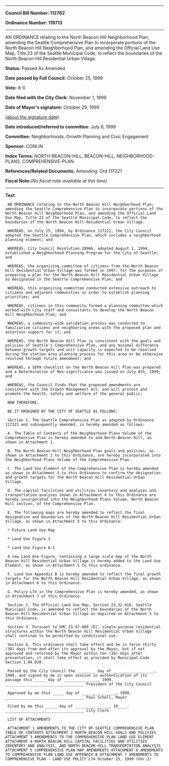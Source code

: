 

********

**Council Bill Number: 112762**
   
**Ordinance Number: 119713**
********

 AN ORDINANCE relating to the North Beacon Hill Neighborhood Plan; amending the Seattle Comprehensive Plan to incorporate portions of the North Beacon Hill Neighborhood Plan, and amending the Official Land Use Map, Title 23 of the Seattle Municipal Code, to reflect the boundaries of the North Beacon Hill Residential Urban Village.

**Status:** Passed As Amended
   
**Date passed by Full Council:** October 25, 1999
   
**Vote:** 8-0
   
**Date filed with the City Clerk:** November 1, 1999
   
**Date of Mayor's signature:** October 29, 1999
   
[(about the signature date)](/~public/approvaldate.htm)
   
   
   
**Date introduced/referred to committee:** July 6, 1999
   
**Committee:** Neighborhoods, Growth Planning and Civic Engagement
   
**Sponsor:** CONLIN
   
   
**Index Terms:** NORTH-BEACON-HILL, BEACON-HILL, NEIGHBORHOOD-PLANS, COMPREHENSIVE-PLAN

**References/Related Documents:** Amending: Ord 117221

**Fiscal Note:**_(No fiscal note available at this time)_

********

**Text**
   
```
 AN ORDINANCE relating to the North Beacon Hill Neighborhood Plan; amending the Seattle Comprehensive Plan to incorporate portions of the North Beacon Hill Neighborhood Plan, and amending the Official Land Use Map, Title 23 of the Seattle Municipal Code, to reflect the boundaries of the North Beacon Hill Residential Urban Village.

 WHEREAS, on July 25, 1994, by Ordinance 117221, the City Council adopted the Seattle Comprehensive Plan, which includes a neighborhood planning element; and

 WHEREAS, City Council Resolution 28966, adopted August 1, 1994, established a Neighborhood Planning Program for the City of Seattle; and

 WHEREAS, the organizing committee of citizens from the North Beacon Hill Residential Urban Village was formed in 1997, for the purposes of preparing a plan for the North Beacon Hill Residential Urban Village as designated in the Seattle Comprehensive Plan; and

 WHEREAS, this organizing committee conducted extensive outreach to citizens and adjacent communities in order to establish planning priorities; and

 WHEREAS, citizens in this community formed a planning committee which worked with City staff and consultants to develop the North Beacon Hill Neighborhood Plan; and

 WHEREAS, a community-wide validation process was conducted to familiarize citizens and neighboring areas with the proposed plan and ascertain support for it; and

 WHEREAS, the North Beacon Hill Plan is consistent with the goals and policies of Seattle's Comprehensive Plan, and any minimal difference between growth targets and unit capacity is expected to be resolved during the station area planning process for this area or be otherwise resolved through future amendment; and

 WHEREAS, a SEPA checklist on the North Beacon Hill Plan was prepared and a Determination of Non-significance was issued on July 8th, 1999; and

 WHEREAS, the Council finds that the proposed amendments are consistent with the Growth Management Act, and will protect and promote the health, safety and welfare of the general public;

 NOW THEREFORE,

 BE IT ORDAINED BY THE CITY OF SEATTLE AS FOLLOWS:

 Section 1. The Seattle Comprehensive Plan as adopted by Ordinance 117221 and subsequently amended, is hereby amended as follows:

 A. The Table of Contents of the Neighborhood Plans Volume of the Comprehensive Plan is hereby amended to add North Beacon Hill, as shown in Attachment 1.

 B. The North Beacon Hill Neighborhood Plan goals and policies, as shown in Attachment 2 to this Ordinance, are hereby incorporated into the Neighborhood Plans Volume of the Comprehensive Plan.

 C. The Land Use Element of the Comprehensive Plan is hereby amended as shown in Attachment 3 to this Ordinance to confirm the designation and growth targets for the North Beacon Hill Residential Urban Village.

 D. The capital facilities and utilities inventory and analyses and transportation analyses shown in Attachment 4 to this Ordinance are hereby incorporated into the Neighborhood Plans Volume, North Beacon Hill section, of the Comprehensive Plan.

 E. The following maps are hereby amended to reflect the final designation and boundaries of the North Beacon Hill Residential Urban Village, as shown in Attachment 5 to this Ordinance:

 * Future Land Use Map

 * Land Use Figure 1

 * Land Use Figure A-1

 A new Land Use Figure, containing a large scale map of the North Beacon Hill Residential Urban Village is hereby added to the Land Use Element, as shown in Attachment 5 to this ordinance.

 F. Land Use Appendix B is hereby amended to reflect the final growth targets for the North Beacon Hill Residential Urban Village, as shown in Attachment 6 to this Ordinance.

 G. Policy L74 in the Comprehensive Plan is hereby amended, as shown in Attachment 7 of this Ordinance.

 Section 2. The Official Land Use Map, Section 23.32.016, Seattle Municipal Code, is amended to reflect the boundaries of the North Beacon Hill Residential Urban Village as depicted on Attachment 5 to this Ordinance.

 Section 3. Pursuant to SMC 23.47.009 (D), single-purpose residential structures within the North Beacon Hill Residential Urban Village shall continue to be permitted by conditional use.

 Section 4. This ordinance shall take effect and be in force thirty (30) days from and after its approval by the Mayor, but if not approved and returned by the Mayor within ten (10) days after presentation, it shall take effect as provided by Municipal Code Section 1.04.020.

 Passed by the City Council the ________ day of __________________, 1999, and signed by me in open session in authentication of its passage this _____ day of _______________, 1999. ___________________________________ President of the City Council

 Approved by me this _____ day of _______________, 1999. ___________________________________ Paul Schell, Mayor

 Filed by me this _____ day of _______________, 19____. ___________________________________ City Clerk

 LIST OF ATTACHMENTS

 ATTACHMENT 1 AMENDMENTS TO THE CITY OF SEATTLE COMPREHENSIVE PLAN TABLE OF CONTENTS ATTACHMENT 2 NORTH BEACON HILL GOALS AND POLICIES ATTACHMENT 3 AMENDMENTS TO THE COMPREHENSIVE PLAN LAND USE ELEMENT ATTACHMENT 4 NORTH BEACON HILL CAPITAL FACILITIES AND UTILITIES INVENTORY AND ANALYSIS, AND NORTH BEACON HILL TRANSPORTATION ANALYSIS ATTACHMENT 5 COMPREHENSIVE PLAN MAP AMENDMENTS ATTACHMENT 6 AMENDMENTS TO COMPREHENSIVE PLAN LAND USE APPENDIX B ATTACHMENT 7 AMENDMENTS TO COMPREHENSIVE PLAN - LAND USE POLICY L74 October 25, 1999 (Ver.2)

```
